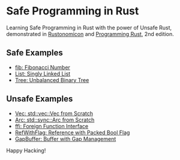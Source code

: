 # Safe Programming in Rust

Learning Safe Programming in Rust with the power of Unsafe Rust,
demonstrated in [Rustonomicon] and [Programming Rust], 2nd edition.

## Safe Examples

- [fib: Fibonacci Number](pr2/ch11/fib/src/lib.rs)
- [List: Singly Linked List](nomicon/ch03/list/src/lib.rs)
- [Tree: Unbalanced Binary Tree](nomicon/ch03/tree/src/lib.rs)

## Unsafe Examples

- [Vec: std::vec::Vec from Scratch](nomicon/ch09/vec/src/lib.rs)
- [Arc: std::sync::Arc from Scratch](nomicon/ch10/arc/src/lib.rs)
- [ffi: Foreign Function Interface](nomicon/ch11/ffi/src/main.rs)
- [RefWithFlag: Reference with Packed Bool Flag](pr2/ch22/refwithflag/src/lib.rs)
- [GapBuffer: Buffer with Gap Management](pr2/ch22/gapbuffer/src/lib.rs)

Happy Hacking!

[rustonomicon]: https://doc.rust-lang.org/nomicon/
[programming rust]: https://www.oreilly.com/library/view/programming-rust-2nd/9781492052586/
